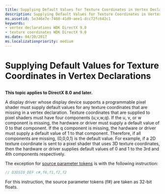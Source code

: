 ```yaml
---
title: Supplying Default Values for Texture Coordinates in Vertex Declarations
description: Supplying Default Values for Texture Coordinates in Vertex Declarations
ms.assetid: 5e346e7e-7460-41d9-aee1-dcc72fc642c1
keywords:
- vertex declarations WDK DirectX 9.0
- texture coordinates WDK DirectX 9.0
ms.date: 04/20/2017
ms.localizationpriority: medium
---
```


# Supplying Default Values for Texture Coordinates in Vertex Declarations


## <span id="ddk_supplying_default_values_for_texture_coordinates_in_vertex_declara"></span><span id="DDK_SUPPLYING_DEFAULT_VALUES_FOR_TEXTURE_COORDINATES_IN_VERTEX_DECLARA"></span>


**This topic applies to DirectX 8.0 and later.**

A display driver whose display device supports a programmable pixel shader must supply default values for any texture coordinates that are missing in a vertex declaration. Texture coordinates that are supplied to pixel shaders must have four components (u,v,w,q). If the u, v, or w component is missing, the hardware or driver must supply a default value of 0 to that component. If the q component is missing, the hardware or driver must supply a default value of 1 to that component. Therefore, if all components are missing, (0,0,0,1) is the default value. For example, if a 2D texture coordinate is sent to a pixel shader that uses 3D texture coordinates, then the hardware or driver supplies default values of 0 and 1 to the 3rd and 4th components respectively.

The exception for [source parameter tokens](https://msdn.microsoft.com/library/windows/hardware/ff569716) is with the following instruction:

```cpp
// D3DSIO_DEF c#,f0,f1,f2,f2
```

For this instruction, the source parameter tokens (f\#) are taken as 32-bit floats.

 

 





